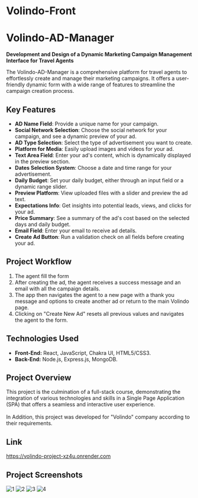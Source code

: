 # Volindo-Front
# Volindo-AD-Manager

**Development and Design of a Dynamic Marketing Campaign Management Interface for Travel Agents**

The Volindo-AD-Manager is a comprehensive platform for travel agents to effortlessly create and manage their marketing campaigns. It offers a user-friendly dynamic form with a wide range of features to streamline the campaign creation process.

## Key Features

- **AD Name Field**: Provide a unique name for your campaign.
- **Social Network Selection**: Choose the social network for your campaign, and see a dynamic preview of your ad.
- **AD Type Selection**: Select the type of advertisement you want to create.
- **Platform for Media**: Easily upload images and videos for your ad.
- **Text Area Field**: Enter your ad's content, which is dynamically displayed in the preview section.
- **Dates Selection System**: Choose a date and time range for your advertisement.
- **Daily Budget**: Set your daily budget, either through an input field or a dynamic range slider.
- **Preview Platform**: View uploaded files with a slider and preview the ad text.
- **Expectations Info**: Get insights into potential leads, views, and clicks for your ad.
- **Price Summary**: See a summary of the ad's cost based on the selected days and daily budget.
- **Email Field**: Enter your email to receive ad details.
- **Create Ad Button**: Run a validation check on all fields before creating your ad.



## Project Workflow
1. The agent fill the form
2. After creating the ad, the agent receives a success message and an email with all the campaign details.
3. The app then navigates the agent to a new page with a thank you message and options to create another ad or return to the main Volindo page.
4. Clicking on "Create New Ad" resets all previous values and navigates the agent to the form.

## Technologies Used

- **Front-End:** React, JavaScript, Chakra UI, HTML5/CSS3.
- **Back-End:** Node.js, Express.js, MongoDB.

## Project Overview

This project is the culmination of a full-stack course, demonstrating the integration of various technologies and skills in a Single Page Application (SPA) that offers a seamless and interactive user experience.
<br/><br/>
In Addition, this project was developed for "Volindo" company according to their requirements.

## Link 
https://volindo-project-xz4u.onrender.com


## Project Screenshots

![1](https://github.com/FerderEddie/Volindo-Front/assets/110486605/a1632cc0-ed1c-46a0-b63e-46ff04a7bda4)
![2](https://github.com/FerderEddie/Volindo-Front/assets/110486605/2ff6b43c-b23c-4351-803e-5e72e0767d52)
![3](https://github.com/FerderEddie/Volindo-Front/assets/110486605/bddced4f-6195-4a36-9b03-6a7b168982dc)
![4](https://github.com/FerderEddie/Volindo-Front/assets/110486605/b070b50e-91be-47eb-ac78-1b02da75c57f)




